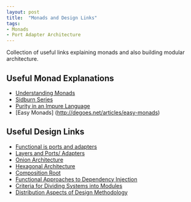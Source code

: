 ```yaml
---
layout: post
title:  "Monads and Design Links"
tags:
- Monads
- Port Adapter Architecture
---
```


Collection of useful links explaining monads and also building modular architecture.

<!--more-->

## Useful Monad Explanations
* [Understanding Monads](https://fsharpn00b.blogspot.ie/2016/12/understanding-monads-in-f.html)
* [Sidburn Series](https://sidburn.github.io/Series)
* [Purity in an Impure Language](http://blog.leifbattermann.de/2016/12/25/purity-in-an-impure-language-free-monad-tic-tac-toe-cqrs-event-souring/)
* [Easy Monads] (http://degoes.net/articles/easy-monads)

## Useful Design Links
* [Functional is ports and adapters](http://blog.ploeh.dk/2016/03/18/functional-architecture-is-ports-and-adapters/)
* [Layers and Ports/ Adapters](http://blog.ploeh.dk/2013/12/03/layers-onions-ports-adapters-its-all-the-same/)
* [Onion Architecture](http://jeffreypalermo.com/blog/the-onion-architecture-part-1/)
* [Hexagonal Architecture](http://alistair.cockburn.us/Hexagonal+architecture)
* [Composition Root](http://blog.ploeh.dk/2011/07/28/CompositionRoot/)
* [Functional Approaches to Dependency Injection](http://fsharpforfunandprofit.com/posts/dependency-injection-1/)
* [Criteria for Dividing Systems into Modules](https://blog.acolyer.org/2016/09/05/on-the-criteria-to-be-used-in-decomposing-systems-into-modules/)
* [Distribution Aspects of Design Methodology](https://blog.acolyer.org/2016/10/17/information-distribution-aspects-of-design-methodology/)

